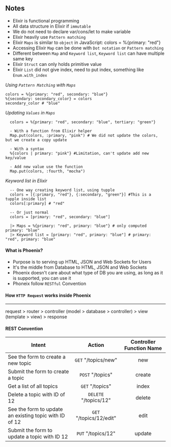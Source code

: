 ## Notes
- Elixir is functional programming
- All data structure in Elixir if `immutable`
- We do not need to declare var/cons/let to make variable
- Elixir heavily use `Pattern matching`
- Elixir `Maps` is similar to `object` in JavaScript: colors = %{primary: "red"}
- Accessing Elixir `Map` can be done with `Dot notation` or `Pattern matching`
- Different between `Map` and `Keyword list`, `Keyword list` can have multiple same key
- Elixir `Struct` can only holds primitive value
- Elixir `List` did not give index, need to put index, something like `Enum.with_index`

*Using `Pattern Matching` with `Maps`*
```
colors = %{primary: "red", secondary: "blue"}
%{secondary: secondary_color} = colors
secondary_color # "blue"
```

*Updating `Values` in `Maps`*
```
  colors = %{primary: "red", secondary: "blue", tertiary: "green"}

  - With a function from Elixir helper
  Map.put(colors, :primary, "pink") # We did not update the colors, but we create a copy update

  - With a syntax
  %{colors | primary: "pink"} #Limitation, can't update add new key/value

  - Add new value use the function
  Map.put(colors, :fourth, "mocha")
```

*Keyword list in Elixir*
```
  -- One way creating keyword list, using tupple
  colors = [{:primary, "red"}, {:secondary, "green"}] #This is a tupple inside list
  colors[:primary] # "red"

  -- Or just normal
  colors = [primary: "red", secondary: "blue"]

  |> Maps = %{primary: "red", primary: "blue"} # only computed primary: "blue"
  |> Keyword list = [primary: "red", primary: "blue"] # primary: "red", primary: "blue"

```

#### What is Phoenix?
- Purpose is to serving up HTML, JSON and Web Sockets for Users
- It's the middle from Database to HTML, JSON and Web Sockets
- Phoenix doesn't care about what type of DB you are using, as long as it is supported, you can use it
- Phoneix follow `RESTful` Convention

#### How `HTTP Request` works inside Phoenix
---
request > router > controller (model > database > controller) > view (template > view) > response

#### REST Convention

| Intent        | Action           | Controller Function Name  |
| ------------- |:-------------:| :-----:|
| See the form to create a new topic | `GET` "/topics/new" | new |
| Submit the form to create a topic | `POST` "/topics" | create |
| Get a list of all topics | `GET` "/topics" | index |
| Delete a topic with ID of 12 | `DELETE` "/topics/12" | delete |
| See the form to update an existing topic with ID of 12 | `GET` "/topics/12/edit" | edit |
| Submit the form to update a topic with ID 12 | `PUT` "/topics/12" | update |